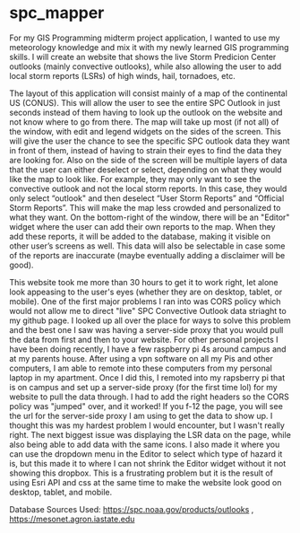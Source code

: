 # spc_mapper

For my GIS Programming midterm project application, I wanted to use my meteorology knowledge and mix it with my newly learned GIS programming skills. I will create an website that shows the live Storm Predicion Center outlooks (mainly convective outlooks), while also allowing the user to add local storm reports (LSRs) of high winds, hail, tornadoes, etc. 

The layout of this application will consist mainly of a map of the continental US (CONUS). This will allow the user to see the entire SPC Outlook in just seconds instead of them having to look up the outlook on the website and not know where to go from there. The map will take up most (if not all) of the window, with edit and legend widgets on the sides of the screen. This will give the user the chance to see the specific SPC outlook data they want in front of them, instead of having to strain their eyes to find the data they are looking for. Also on the side of the screen will be multiple layers of data that the user can either deselect or select, depending on what they would like the map to look like. For example, they may only want to see the convective outlook and not the local storm reports. In this case, they would only select “outlook" and then deselect “User Storm Reports” and “Official Storm Reports”. This will make the map less crowded and personalized to what they want. On the bottom-right of the window, there will be an "Editor" widget where the user can add their own reports to the map. When they add these reports, it will be added to the database, making it visible on other user’s screens as well. This data will also be selectable in case some of the reports are inaccurate (maybe eventually adding a disclaimer will be good).

This website took me more than 30 hours to get it to work right, let alone look appeasing to the user's eyes (whether they are on desktop, tablet, or mobile). One of the first major problems I ran into was CORS policy which would not allow me to direct "live" SPC Convective Outlook data striaght to my github page. I looked up all over the place for ways to solve this problem and the best one I saw was having a server-side proxy that you would pull the data from first and then to your website. For other personal projects I have been doing recently, I have a few raspberry pi 4s around campus and at my parents house. After using a vpn software on all my Pis and other computers, I am able to remote into these computers from my personal laptop in my apartment. Once I did this, I remoted into my rapsberry pi that is on campus and set up a server-side proxy (for the first time lol) for my website to pull the data through. I had to add the right headers so the CORS policy was "jumped" over, and it worked! If you f-12 the page, you will see the url for the server-side proxy I am using to get the data to show up. I thought this was my hardest problem I would encounter, but I wasn't really right. The next biggest issue was displaying the LSR data on the page, while also being able to add data with the same icons. I also made it where you can use the dropdown menu in the Editor to select which type of hazard it is, but this made it to where I can not shrink the Editor widget without it not showing this dropbox. This is a frustrating problem but it is the result of using Esri API and css at the same time to make the website look good on desktop, tablet, and mobile.

Database Sources Used: https://spc.noaa.gov/products/outlooks , https://mesonet.agron.iastate.edu 
